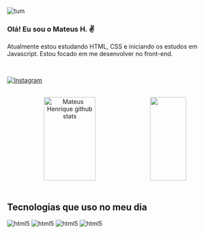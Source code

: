 <br>

![tum](https://user-images.githubusercontent.com/110043609/202230007-7ad2516d-ec64-41e1-8914-b212d1e2e86c.png)

### Olá! Eu sou o Mateus H. ✌️

<p>Atualmente estou estudando HTML, CSS e iniciando os estudos em Javascript. Estou focado em me desenvolver no front-end.</p>

<br>

[![Instagram](https://img.shields.io/badge/Instagram-E4405F?style=for-the-badge&logo=instagram&logoColor=white)](https://www.instagram.com/matt_henrii/?hl=pt-br)

<br>

<div align="center">  
  <img width="49%" height="195px" src="https://github-readme-stats.vercel.app/api?username=matt-henri&show_icons=true&count_private=true&hide_border=true&title_color=276bff&icon_color=276bff&text_color=c9d1d9&bg_color=276bff" alt="Mateus Henrique github stats" /> 
  <img width="41%" height="195px" src="https://github-readme-stats.vercel.app/api/top-langs/?username=matt-henri&layout=compact&hide_border=true&title_color=ff91a4&text_color=ff91a4&bg_color=0d1117" />
</div>

<br>


## Tecnologias que uso no meu dia

<div id="icon"> 
    <img alt="html5" src="https://img.shields.io/badge/HTML5-E34F26?style=for-the-badge&logo=html5&logoColor=white">
    <img alt="html5" src="https://img.shields.io/badge/CSS3-1572B6?style=for-the-badge&logo=css3&logoColor=white">
    <img alt="html5" src="https://img.shields.io/badge/JavaScript-F7DF1E?style=for-the-badge&logo=javascript&logoColor=black">
    <img alt="html5" src="https://img.shields.io/badge/PHP-777BB4?style=for-the-badge&logo=php&logoColor=white">
        
</div>
